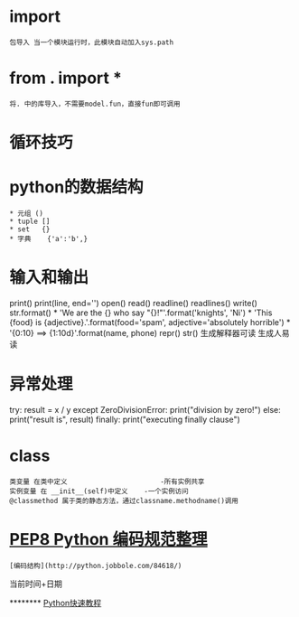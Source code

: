 # import 
	包导入 当一个模块运行时，此模块自动加入sys.path
# from . import *
	将. 中的库导入，不需要model.fun，直接fun即可调用
# 循环技巧

# python的数据结构 
	* 元组 ()
	* tuple []
	* set	{}
	* 字典	{'a':'b',}

# 输入和输出
print() print(line, end='')
open() read() readline() readlines() write()
str.format() 
	* 'We are the {} who say "{}!"'.format('knights', 'Ni')
	* 'This {food} is {adjective}.'.format(food='spam', adjective='absolutely horrible')
	* '{0:10} ==> {1:10d}'.format(name, phone)
repr() str()  生成解释器可读   生成人易读
# 异常处理
try:
    result = x / y
except ZeroDivisionError:
    print("division by zero!")
else:
    print("result is", result)
finally:
    print("executing finally clause")
# class
	类变量 在类中定义 						-所有实例共享
	实例变量 在 __init__(self)中定义 	-一个实例访问
	@classmethod 属于类的静态方法，通过classname.methodname()调用
	
# [PEP8 Python 编码规范整理](https://www.douban.com/note/134971609/)
	[编码结构](http://python.jobbole.com/84618/)

当前时间+日期


******** [Python快速教程](http://www.cnblogs.com/vamei/archive/2012/09/13/2682778.html)
